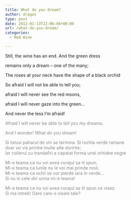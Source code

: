 ```yaml
---
title: What do you dream?
author: dragos
type: post
date: 2012-01-13T22:06:04+00:00
url: /what-do-you-dream/
categories:
  - Red Wine

---
```

Still, the wine has an end. And the green dress
  
remains only a dream &#8211; one of the many;
  
The roses at your neck have the shape of a black orchid

So afraid I will not be able to tell you;
  
afraid I will never see the red moons,
  
afraid I will never gaze into the green&#8230;
  
And never the less I&#8217;m afraid!

<span style="color: #888888;">Afraid I will never be able to tell you my dreams.</span><!--more-->


  
<span style="color: #888888;">And I wonder! What do you dream!</span>

<span style="color: #888888;">Si totusi paharul de vin se termina. Si rochia verde ramane<br /> doar un vis printre multe alte dorinte;<br /> Iar colierul cu trandafiri a capatat forma unei orhidee negre</span>

<span style="color: #888888;">Mi-e teama ca nu voi avea curajul sa-ti spun;<br /> Mi-e teama ca lunile nu le voi mai prinde rosii,<br /> Mi-e teama ca ochii se vor pierde iara in verde&#8230;<br /> Si nu in cele din urma mi-e teama!</span>

<span style="color: #888888;">Mi-e teama ca nu voi avea curajul sa iti spun ce visez.<br /> Si ma intreb! Oare care-s visele tale?</span>